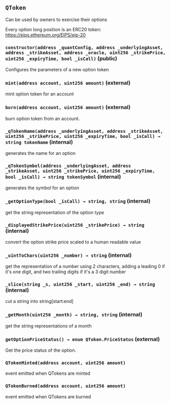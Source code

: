 ## `QToken`

Can be used by owners to exercise their options


Every option long position is an ERC20 token: https://eips.ethereum.org/EIPS/eip-20


### `constructor(address _quantConfig, address _underlyingAsset, address _strikeAsset, address _oracle, uint256 _strikePrice, uint256 _expiryTime, bool _isCall)` (public)

Configures the parameters of a new option token




### `mint(address account, uint256 amount)` (external)

mint option token for an account




### `burn(address account, uint256 amount)` (external)

burn option token from an account.




### `_qTokenName(address _underlyingAsset, address _strikeAsset, uint256 _strikePrice, uint256 _expiryTime, bool _isCall) → string tokenName` (internal)

generates the name for an option




### `_qTokenSymbol(address _underlyingAsset, address _strikeAsset, uint256 _strikePrice, uint256 _expiryTime, bool _isCall) → string tokenSymbol` (internal)

generates the symbol for an option




### `_getOptionType(bool _isCall) → string, string` (internal)



get the string representation of the option type


### `_displayedStrikePrice(uint256 _strikePrice) → string` (internal)



convert the option strike price scaled to a human readable value


### `_uintToChars(uint256 _number) → string` (internal)



get the representation of a number using 2 characters, adding a leading 0 if it's one digit,
and two trailing digits if it's a 3 digit number


### `_slice(string _s, uint256 _start, uint256 _end) → string` (internal)



cut a string into string[start:end]


### `_getMonth(uint256 _month) → string, string` (internal)



get the string representations of a month


### `getOptionPriceStatus() → enum QToken.PriceStatus` (external)

Get the price status of the option.





### `QTokenMinted(address account, uint256 amount)`

event emitted when QTokens are minted




### `QTokenBurned(address account, uint256 amount)`

event emitted when QTokens are burned





